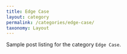 ```yaml
---
title: Edge Case
layout: category
permalink: /categories/edge-case/
taxonomy: Layout
---
```


Sample post listing for the category `Edge Case`.
